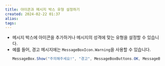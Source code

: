 ```yaml
---
title: 아이콘과 메시지 박스 유형 설정하기
created: 2024-02-22 01:37
alias:
tags:
---
```

- 메시지 박스에 아이콘을 추가하거나 메시지의 성격에 맞는 유형을 설정할 수 있습니다. 
- 예를 들어, 경고 메시지에는 `MessageBoxIcon.Warning`을 사용할 수 있습니다.
   ```csharp
   MessageBox.Show("주의해주세요!", "경고", MessageBoxButtons.OK, MessageBoxIcon.Warning);
   ```

